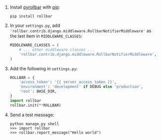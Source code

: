 1. Install <a href="https://github.com/rollbar/pyrollbar" target="_blank" rel="noopener">pyrollbar</a> with <a href="http://pip.readthedocs.org/en/stable/quickstart/" target="_blank" rel="noopener">pip</a>:

    ```shell
    pip install rollbar
    ```

2. In your `settings.py`, add `'rollbar.contrib.django.middleware.RollbarNotifierMiddleware'` as the last item in `MIDDLEWARE_CLASSES`:

    ```python
    MIDDLEWARE_CLASSES = (
        # ... other middleware classes ...
        'rollbar.contrib.django.middleware.RollbarNotifierMiddleware',
    )
    ```

3. Add the following in `settings.py`:

    ```python
    ROLLBAR = {
        'access_token': '{{ server_access_token }}',
        'environment': 'development' if DEBUG else 'production',
        'root': BASE_DIR,
    }
    import rollbar
    rollbar.init(**ROLLBAR)
    ```

4. Send a test message:

    ```shell
    python manage.py shell
    >>> import rollbar
    >>> rollbar.report_message("Hello world")
    ```
